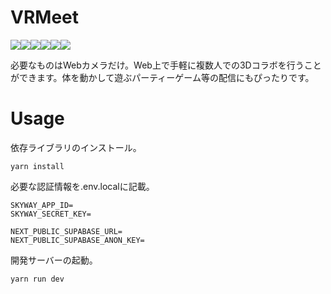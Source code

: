 # VRMeet

<img src="https://img.shields.io/badge/-TypeScript-000000.svg?style=for-the-badge&logo=typescript&logoColor=61DAFB"><img src="https://img.shields.io/badge/-Nextjs-000000.svg?style=for-the-badge&logo=next.js&logoColor=61DAFB"><img src="https://img.shields.io/badge/-tailwindcss-000000.svg?style=for-the-badge&logo=tailwindcss&logoColor=61DAFB"><img src="https://img.shields.io/badge/-Supabase-000000.svg?style=for-the-badge&logo=supabase&logoColor=61DAFB"><img src="https://img.shields.io/badge/-three.js-000000.svg?style=for-the-badge&logo=threedotjs&logoColor=61DAFB"><img src="https://img.shields.io/badge/-webrtc-000000.svg?style=for-the-badge&logo=webrtc&logoColor=61DAFB">

必要なものはWebカメラだけ。Web上で手軽に複数人での3Dコラボを行うことができます。体を動かして遊ぶパーティーゲーム等の配信にもぴったりです。

# Usage

依存ライブラリのインストール。
```
yarn install
```

必要な認証情報を.env.localに記載。
```
SKYWAY_APP_ID=
SKYWAY_SECRET_KEY=

NEXT_PUBLIC_SUPABASE_URL=
NEXT_PUBLIC_SUPABASE_ANON_KEY=
```

開発サーバーの起動。
```
yarn run dev
```